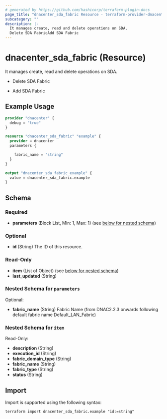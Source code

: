 ```yaml
---
# generated by https://github.com/hashicorp/terraform-plugin-docs
page_title: "dnacenter_sda_fabric Resource - terraform-provider-dnacenter"
subcategory: ""
description: |-
  It manages create, read and delete operations on SDA.
  Delete SDA FabricAdd SDA Fabric
---
```


# dnacenter_sda_fabric (Resource)

It manages create, read and delete operations on SDA.

- Delete SDA Fabric

- Add SDA Fabric

## Example Usage

```terraform
provider "dnacenter" {
  debug = "true"
}

resource "dnacenter_sda_fabric" "example" {
  provider = dnacenter
  parameters {

    fabric_name = "string"
  }
}

output "dnacenter_sda_fabric_example" {
  value = dnacenter_sda_fabric.example
}
```

<!-- schema generated by tfplugindocs -->
## Schema

### Required

- **parameters** (Block List, Min: 1, Max: 1) (see [below for nested schema](#nestedblock--parameters))

### Optional

- **id** (String) The ID of this resource.

### Read-Only

- **item** (List of Object) (see [below for nested schema](#nestedatt--item))
- **last_updated** (String)

<a id="nestedblock--parameters"></a>
### Nested Schema for `parameters`

Optional:

- **fabric_name** (String) Fabric Name (from DNAC2.2.3 onwards following default fabric name  Default_LAN_Fabric)


<a id="nestedatt--item"></a>
### Nested Schema for `item`

Read-Only:

- **description** (String)
- **execution_id** (String)
- **fabric_domain_type** (String)
- **fabric_name** (String)
- **fabric_type** (String)
- **status** (String)

## Import

Import is supported using the following syntax:

```shell
terraform import dnacenter_sda_fabric.example "id:=string"
```
